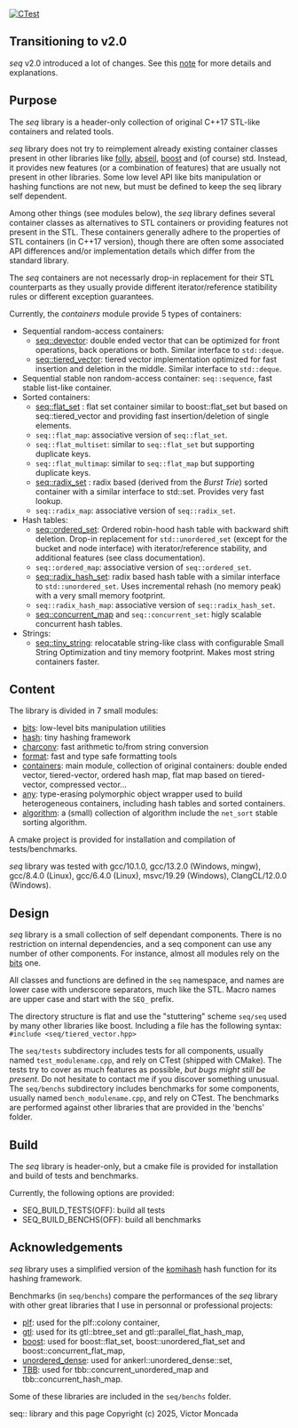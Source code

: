 
[![CTest](https://github.com/Thermadiag/seq/actions/workflows/cmake.yml/badge.svg?branch=master)](https://github.com/Thermadiag/seq/actions/workflows/cmake.yml)

Transitioning to v2.0
---------------------

*seq* v2.0 introduced a lot of changes. See this [note](docs/v2.md) for more details and explanations.

Purpose
-------

The *seq* library is a header-only collection of original C++17 STL-like containers and related tools.

*seq* library does not try to reimplement already existing container classes present in other libraries like <a href="https://github.com/facebook/folly">folly</a>, <a href="https://abseil.io/">abseil</a>, <a href="https://www.boost.org/">boost</a> and (of course) std. Instead, it provides new features (or a combination of features) that are usually not present in other libraries. Some low level API like bits manipulation or hashing functions are not new, but must be defined to keep the seq library self dependent.

Among other things (see modules below), the *seq* library defines several container classes as alternatives to STL containers or providing features not present in the STL.
These containers generally adhere to the properties of STL containers (in C++17 version), though there are often some associated API differences and/or implementation details which differ from the standard library.

The *seq* containers are not necessarly drop-in replacement for their STL counterparts as they usually provide different iterator/reference statibility rules or different exception guarantees.

Currently, the *containers* module provide 5 types of containers:
-	Sequential random-access containers: 
	-	[seq::devector](docs/devector.md): double ended vector that can be optimized for front operations, back operations or both. Similar interface to `std::deque`.
	-	[seq::tiered_vector](docs/tiered_vector.md): tiered vector implementation optimized for fast insertion and deletion in the middle. Similar interface to `std::deque`.
-	Sequential stable non random-access container: `seq::sequence`, fast stable list-like container.
-	Sorted containers: 
	-	[seq::flat_set](docs/flat_set.md) : flat set container similar to boost::flat_set but based on seq::tiered_vector and providing fast insertion/deletion of single elements.
	-	`seq::flat_map`: associative version of `seq::flat_set`.
	-	`seq::flat_multiset`: similar to `seq::flat_set` but supporting duplicate keys.
	-	`seq::flat_multimap`: similar to `seq::flat_map` but supporting duplicate keys.
	-	[seq::radix_set](docs/radix_tree.md) : radix based (derived from the *Burst Trie*) sorted container with a similar interface to std::set. Provides very fast lookup.
	-	`seq::radix_map`: associative version of `seq::radix_set`.
-	Hash tables: 
	-	[seq::ordered_set](docs/ordered_set.md): Ordered robin-hood hash table with backward shift deletion. Drop-in replacement for `std::unordered_set` (except for the bucket and node interface) with iterator/reference stability, and additional features (see class documentation).
	-	`seq::ordered_map`: associative version of `seq::ordered_set`.
	-	[seq::radix_hash_set](docs/radix_tree.md): radix based hash table with a similar interface to `std::unordered_set`. Uses incremental rehash (no memory peak) with a very small memory footprint.
	-	`seq::radix_hash_map`: associative version of `seq::radix_hash_set`.
	-	[seq::concurrent_map](docs/concurrent_map.md) and `seq::concurrent_set`: higly scalable concurrent hash tables.
-	Strings:
	-	[seq::tiny_string](docs/tiny_string.md): relocatable string-like class with configurable Small String Optimization and tiny memory footprint. Makes most string containers faster.


Content
-------

The library is divided in 7 small modules:
-	[bits](docs/bits.md): low-level bits manipulation utilities
-	[hash](docs/hash.md): tiny hashing framework
-	[charconv](docs/charconv.md): fast arithmetic to/from string conversion
-	[format](docs/format.md): fast and type safe formatting tools
-	[containers](docs/containers.md): main module, collection of original containers: double ended vector, tiered-vector, ordered hash map, flat map based on tiered-vector, compressed vector...
-	[any](docs/any.md): type-erasing polymorphic object wrapper used to build heterogeneous containers, including hash tables and sorted containers.
-	[algorithm](docs/algorithm): a (small) collection of algorithm include the `net_sort` stable sorting algorithm.

A cmake project is provided for installation and compilation of tests/benchmarks.

*seq* library was tested with gcc/10.1.0, gcc/13.2.0 (Windows, mingw), gcc/8.4.0 (Linux), gcc/6.4.0 (Linux), msvc/19.29 (Windows), ClangCL/12.0.0 (Windows).

Design
------

*seq* library is a small collection of self dependant components. There is no restriction on internal dependencies, and a seq component can use any number of other components. For instance, almost all modules rely on the [bits](docs/bits.md) one.

All classes and functions are defined in the `seq` namespace, and names are lower case with underscore separators, much like the STL.
Macro names are upper case and start with the `SEQ_` prefix.

The directory structure is flat and use the "stuttering" scheme `seq/seq` used by many other libraries like boost.
Including a file has the following syntax: `#include <seq/tiered_vector.hpp>`

The `seq/tests` subdirectory includes tests for all components, usually named `test_modulename.cpp`, and rely on CTest (shipped with CMake). The tests try to cover as much features as possible, *but bugs might still be present*. Do not hesitate to contact me if you discover something unusual.
The `seq/benchs` subdirectory includes benchmarks for some components, usually named `bench_modulename.cpp`, and rely on CTest. The benchmarks are performed against other libraries that are provided in the 'benchs' folder.

Build
-----

The *seq* library is header-only, but a cmake file is provided for installation and build of tests and benchmarks. 

Currently, the following options are provided:

-	SEQ_BUILD_TESTS(OFF): build all tests
-	SEQ_BUILD_BENCHS(OFF): build all benchmarks


Acknowledgements
----------------

*seq* library uses a simplified version of the [komihash](https://github.com/avaneev/komihash) hash function for its hashing framework.

Benchmarks (in `seq/benchs`) compare the performances of the *seq* library with other great libraries that I use in personnal or professional projects:
-	<a href="https://plflib.org/">plf</a>: used for the plf::colony container,
-	<a href="https://github.com/greg7mdp/gtl">gtl</a>: used for its gtl::btree_set and gtl::parallel_flat_hash_map,
-	<a href="https://www.boost.org/">boost</a>: used for boost::flat_set, boost::unordered_flat_set and boost::concurrent_flat_map,
-	<a href="https://github.com/martinus/unordered_dense">unordered_dense</a>: used for ankerl::unordered_dense::set,
-	<a href="https://github.com/oneapi-src/oneTBB">TBB</a>: used for tbb::concurrent_unordered_map and tbb::concurrent_hash_map.

Some of these libraries are included in the `seq/benchs` folder.


seq:: library and this page Copyright (c) 2025, Victor Moncada
